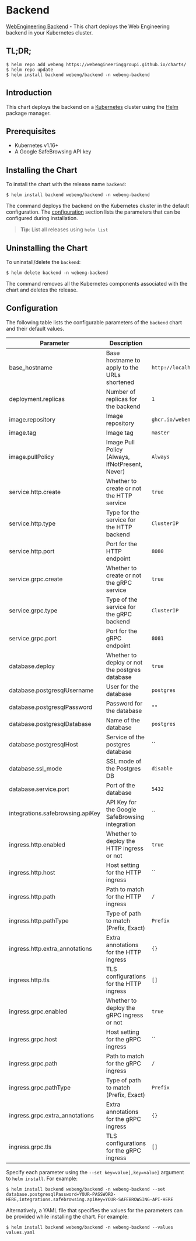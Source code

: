 # Backend

[WebEngineering Backend](https://github.com/WebEngineeringGroupI/backend) - This chart deploys the Web Engineering backend in your Kubernetes cluster.

## TL;DR;

```console
$ helm repo add webeng https://webengineeringgroupi.github.io/charts/
$ helm repo update
$ helm install backend webeng/backend -n webeng-backend
```

## Introduction

This chart deploys the backend on a [Kubernetes](http://kubernetes.io) cluster using the [Helm](https://helm.sh) package manager.

## Prerequisites

- Kubernetes v1.16+
- A Google SafeBrowsing API key

## Installing the Chart

To install the chart with the release name `backend`:

```console
$ helm install backend webeng/backend -n webeng-backend
```

The command deploys the backend on the Kubernetes cluster in the default configuration. The [configuration](#configuration) section lists the parameters that can be configured during installation.

> **Tip**: List all releases using `helm list`

## Uninstalling the Chart

To uninstall/delete the `backend`:

```console
$ helm delete backend -n webeng-backend
```

The command removes all the Kubernetes components associated with the chart and deletes the release.

## Configuration

The following table lists the configurable parameters of the `backend` chart and their default values.

|            Parameter             |                   Description                   |                Default                 |
|----------------------------------|-------------------------------------------------|----------------------------------------|
| base_hostname                    | Base hostname to apply to the URLs shortened    | `http://localhost:8080`                |
| deployment.replicas              | Number of replicas for the backend              | `1`                                    |
| image.repository                 | Image repository                                | `ghcr.io/webengineeringgroupi/backend` |
| image.tag                        | Image tag                                       | `master`                               |
| image.pullPolicy                 | Image Pull Policy (Always, IfNotPresent, Never) | `Always`                               |
| service.http.create              | Whether to create or not the HTTP service       | `true`                                 |
| service.http.type                | Type for the service for the HTTP backend       | `ClusterIP`                            |
| service.http.port                | Port for the HTTP endpoint                      | `8080`                                 |
| service.grpc.create              | Whether to create or not the gRPC service       | `true`                                 |
| service.grpc.type                | Type of the service for the gRPC backend        | `ClusterIP`                            |
| service.grpc.port                | Port for the gRPC endpoint                      | `8081`                                 |
| database.deploy                  | Whether to deploy or not the postgres database  | `true`                                 |
| database.postgresqlUsername      | User for the database                           | `postgres`                             |
| database.postgresqlPassword      | Password for the database                       | `""`                                   |
| database.postgresqlDatabase      | Name of the database                            | `postgres`                             |
| database.postgresqlHost          | Service of the postgres database                | ``                                     |
| database.ssl_mode                | SSL mode of the Postgres DB                     | `disable`                              |
| database.service.port            | Port of the database                            | `5432`                                 |
| integrations.safebrowsing.apiKey | API Key for the Google SafeBrowsing integration | ``                                     |
| ingress.http.enabled             | Whether to deploy the HTTP ingress or not       | `true`                                 |
| ingress.http.host                | Host setting for the HTTP ingress               | ``                                     |
| ingress.http.path                | Path to match for the HTTP ingress              | `/`                                    |
| ingress.http.pathType            | Type of path to match (Prefix, Exact)           | `Prefix`                               |
| ingress.http.extra_annotations   | Extra annotations for the HTTP ingress          | `{}`                                   |
| ingress.http.tls                 | TLS configurations for the HTTP ingress         | `[]`                                   |
| ingress.grpc.enabled             | Whether to deploy the gRPC ingress or not       | `true`                                 |
| ingress.grpc.host                | Host setting for the gRPC ingress               | ``                                     |
| ingress.grpc.path                | Path to match for the gRPC ingress              | `/`                                    |
| ingress.grpc.pathType            | Type of path to match (Prefix, Exact)           | `Prefix`                               |
| ingress.grpc.extra_annotations   | Extra annotations for the gRPC ingress          | `{}`                                   |
| ingress.grpc.tls                 | TLS configurations for the gRPC ingress         | `[]`                                   |


Specify each parameter using the `--set key=value[,key=value]` argument to `helm install`. For example:

```console
$ helm install backend webeng/backend -n webeng-backend --set database.postgresqlPassword=YOUR-PASSWORD-HERE,integrations.safebrowsing.apiKey=YOUR-SAFEBROWSING-API-HERE
```

Alternatively, a YAML file that specifies the values for the parameters can be provided while
installing the chart. For example:

```console
$ helm install backend webeng/backend -n webeng-backend --values values.yaml
```
